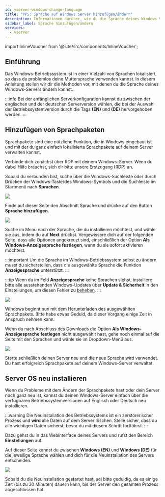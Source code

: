 ```yaml
---
id: vserver-windows-change-language
title: "VPS: Sprache auf Windows Server hinzufügen/ändern"
description: Informationen darüber, wie du die Sprache deines Windows VPS von ZAP-Hosting ändern kannst und wie du Sprachen hinzufügst - ZAP-Hosting.com Dokumentation
sidebar_label: Sprache hinzufügen/ändern
services:
  - vserver
---
```


import InlineVoucher from '@site/src/components/InlineVoucher';

## Einführung

Das Windows-Betriebssystem ist in einer Vielzahl von Sprachen lokalisiert, so dass du problemlos deine Muttersprache verwenden kannst. In diesem Anleitung stellen wir dir die Methoden vor, mit denen du die Sprache deines Windows-Servers ändern kannst.

:::info
Bei der anfänglichen Serverkonfiguration kannst du zwischen der englischen und der deutschen Serverversion wählen, die bei der Auswahl der Betriebssystemversion durch die Tags **(EN)** und **(DE)** hervorgehoben werden.
:::

<InlineVoucher />

## Hinzufügen von Sprachpaketen

Sprachpakete sind eine nützliche Funktion, die in Windows eingebaut ist und mit der du ganz einfach lokalisierte Sprachpakete auf deinem Server verwalten kannst.

Verbinde dich zunächst über RDP mit deinem Windows-Server. Wenn du dabei Hilfe brauchst, sieh dir bitte unsere [Erstzugang (RDP)](vserver-windows-userdp.md) an.

Sobald du verbunden bist, suche über die Windows-Suchleiste oder durch Drücken der Windows-Taste/des Windows-Symbols und die Suchleiste im Startmenü nach **Sprachen**.

![](https://screensaver01.zap-hosting.com/index.php/s/Rf4inxAES3tBH8E/preview)

Finde auf dieser Seite den Abschnitt Sprache und drücke auf den Button **Sprache hinzufügen**. 

![](https://screensaver01.zap-hosting.com/index.php/s/mbKyb4FiNZnYtDj/preview)

Suche im Menü nach der Sprache, die du installieren möchtest, und wähle sie aus, indem du auf **Next** drückst. Vergewissere dich auf der folgenden Seite, dass alle Optionen angekreuzt sind, einschließlich der Option **Als Windows-Anzeigesprache festlegen**, wenn du sie sofort aktivieren möchtest.

:::important
Um die Sprache im Windows-Betriebssystem selbst zu ändern, musst du sicherstellen, dass die ausgewählte Sprache die Funktion **Anzeigesprache** unterstützt.
:::

:::tip
Wenn du im Feld **Anzeigesprache** keine Sprachen siehst, installiere bitte alle ausstehenden Windows-Updates über **Update & Sicherheit** in den Einstellungen, um diesen Fehler zu [beheben](https://learn.microsoft.com/en-us/troubleshoot/windows-server/shell-experience/cannot-configure-language-pack-windows-server-desktop-experience).
:::

![](https://screensaver01.zap-hosting.com/index.php/s/gdAjwb3Q4ofmsAr/preview)

Windows beginnt nun mit dem Herunterladen des ausgewählten Sprachpakets. Bitte habe etwas Geduld, da dieser Vorgang einige Zeit in Anspruch nehmen kann.

Wenn du nach Abschluss des Downloads die Option **Als Windows-Anzeigesprache festlegen** nicht ausgewählt hast, gehe noch einmal auf die Seite mit den Sprachen und wähle sie im Dropdown-Menü aus.

![](https://screensaver01.zap-hosting.com/index.php/s/5ggZyjBmENEzCgS/preview)

Starte schließlich deinen Server neu und die neue Sprache wird verwendet. Du hast erfolgreich Sprachpakete auf deinem Windows-Server verwaltet.

## Server OS neu installieren

Wenn du Probleme mit dem Ändern der Sprachpakete hast oder dein Server noch ganz neu ist, kannst du deinen Windows-Server einfach über die verfügbaren Betriebssystemversionen auf Englisch oder Deutsch neu installieren.

:::warning
Die Neuinstallation des Betriebssystems ist ein zerstörerischer Prozess und **wird** alle Daten auf dem Server löschen. Stelle sicher, dass du alle wichtigen Daten sicherst, bevor du mit diesem Schritt fortfährst.
:::

Dazu gehst du in das Webinterface deines Servers und rufst den Bereich **Einstellungen** auf.

Auf dieser Seite kannst du zwischen **Windows (EN)** und **Windows (DE)** für die jeweilige Sprache wählen und dich für die Neuinstallation des Servers entscheiden.

![](https://screensaver01.zap-hosting.com/index.php/s/9b6njXx3PMdCG6s/preview)

Sobald du die Neuinstallation gestartet hast, sei bitte geduldig, da es einige Zeit (bis zu 30 Minuten) dauern kann, bis der Server den gesamten Prozess abgeschlossen hat.